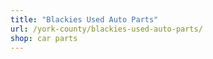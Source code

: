 ```yaml
---
title: "Blackies Used Auto Parts"
url: /york-county/blackies-used-auto-parts/
shop: car parts
---
```

